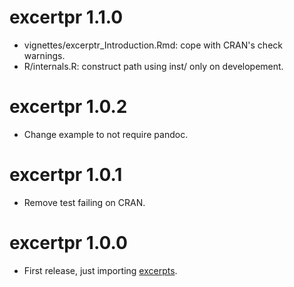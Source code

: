 # excertpr 1.1.0

* vignettes/excerptr_Introduction.Rmd: cope with CRAN's check warnings.
* R/internals.R: construct path using inst/ only on developement.

# excertpr 1.0.2

* Change example to not require pandoc.

# excertpr 1.0.1

* Remove test failing on CRAN.

# excertpr 1.0.0

* First release, just importing [excerpts](https://github.com/fvafrCU/excerpts).
